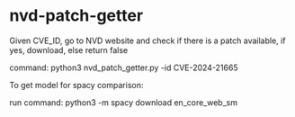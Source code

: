 # nvd-patch-getter
Given CVE_ID, go to NVD website and check if there is a patch available, if yes, download, else return false

command: python3 nvd_patch_getter.py -id CVE-2024-21665

To get model for spacy comparison:

run command: python3 -m spacy download en_core_web_sm
